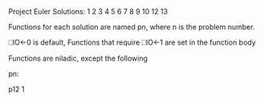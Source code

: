 Project Euler Solutions: 1 2 3 4 5 6 7 8 9 10 12 13

Functions for each solution are named pn, where n is the problem number. 

⎕IO←0 is default, Functions that require ⎕IO←1 are set in the function body

Functions are niladic, except the following


pn: <arg>

p12 1

